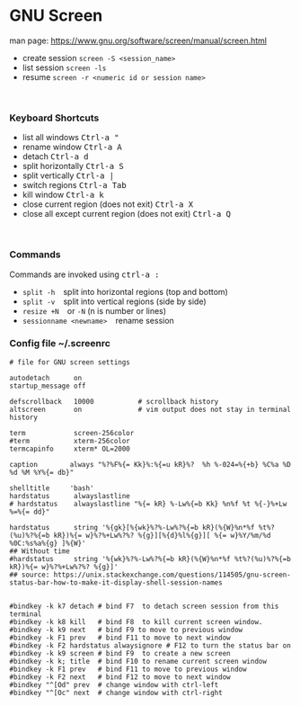 # GNU Screen

man page: https://www.gnu.org/software/screen/manual/screen.html


- create session `screen -S <session_name>`  
- list session  `screen -ls`   
- resume `screen -r <numeric id or session name>`  


<br>

### Keyboard Shortcuts
 - list all windows <kbd>Ctrl-a  "</kbd>
 - rename window <kbd>Ctrl-a  A</kbd>
 - detach <kbd>Ctrl-a  d</kbd>
 - split horizontally <kbd>Ctrl-a  S</kbd>
 - split vertically <kbd>Ctrl-a  |</kbd>
 - switch regions <kbd>Ctrl-a Tab</kbd>
 - kill window <kbd>Ctrl-a  k</kbd>
 - close current region (does not exit) <kbd>Ctrl-a  X</kbd>
 - close all except current region (does not exit) <kbd>Ctrl-a  Q</kbd>
 
 <br>

### Commands
Commands are invoked using <kbd>ctrl-a  :</kbd> 

 - `split -h` &ensp; split into horizontal regions (top and bottom)
 - `split -v` &ensp; split into vertical regions (side by side)
 - `resize +N` &ensp; or `-N` (n is number or lines)
 - `sessionname <newname>` &ensp; rename session


### Config file ~/.screenrc
```
# file for GNU screen settings

autodetach 	    on
startup_message off

defscrollback 	10000			# scrollback history
altscreen 	    on			    # vim output does not stay in terminal history

term            screen-256color
#term           xterm-256color
termcapinfo     xterm* OL=2000

caption 	   always "%?%F%{= Kk}%:%{=u kR}%?  %h %-024=%{+b} %C%a %D %d %M %Y%{= db}"

shelltitle 	   'bash'
hardstatus 	    alwayslastline
# hardstatus 	alwayslastline "%{= kR} %-Lw%{=b Kk} %n%f %t %{-}%+Lw %=%{= dd}"

hardstatus 	    string '%{gk}[%{wk}%?%-Lw%?%{=b kR}(%{W}%n*%f %t%?(%u)%?%{=b kR})%{= w}%?%+Lw%?%? %{g}][%{d}%l%{g}][ %{= w}%Y/%m/%d %0C:%s%a%{g} ]%{W}'
## Without time
#hardstatus     string '%{wk}%?%-Lw%?%{=b kR}(%{W}%n*%f %t%?(%u)%?%{=b kR})%{= w}%?%+Lw%?%? %{g}]'
## source: https://unix.stackexchange.com/questions/114505/gnu-screen-status-bar-how-to-make-it-display-shell-session-names


#bindkey -k k7 detach # bind F7  to detach screen session from this terminal
#bindkey -k k8 kill   # bind F8  to kill current screen window.
#bindkey -k k9 next   # bind F9 to move to previous window
#bindkey -k F1 prev   # bind F11 to move to next window
#bindkey -k F2 hardstatus alwaysignore # F12 to turn the status bar on
#bindkey -k k9 screen # bind F9  to create a new screen
#bindkey -k k; title  # bind F10 to rename current screen window
#bindkey -k F1 prev   # bind F11 to move to previous window
#bindkey -k F2 next   # bind F12 to move to next window
#bindkey "^[Od" prev  # change window with ctrl-left
#bindkey "^[Oc" next  # change window with ctrl-right

```

